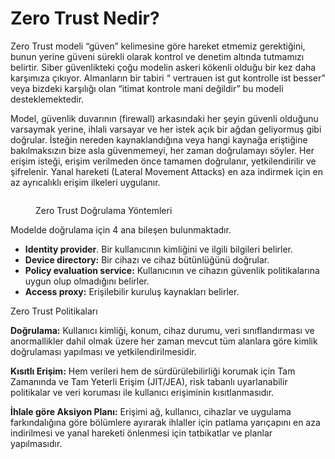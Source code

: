 # Zero Trust Nedir?

Zero Trust modeli “güven” kelimesine göre hareket etmemiz gerektiğini, bunun yerine güveni sürekli olarak kontrol ve denetim altında tutmamızı belirtir. Siber güvenlikteki çoğu modelin askeri kökenli olduğu bir kez daha karşımıza çıkıyor. Almanların bir tabiri “ vertrauen ist gut kontrolle ist besser” veya bizdeki karşılığı olan “itimat kontrole mani değildir” bu modeli desteklemektedir.

Model, güvenlik duvarının (firewall) arkasındaki her şeyin güvenli olduğunu varsaymak yerine, ihlali varsayar ve her istek açık bir ağdan geliyormuş gibi doğrular. İsteğin nereden kaynaklandığına veya hangi kaynağa eriştiğine bakılmaksızın bize asla güvenmemeyi, her zaman doğrulamayı söyler. Her erişim isteği, erişim verilmeden önce tamamen doğrulanır, yetkilendirilir ve şifrelenir. Yanal hareketi (Lateral Movement Attacks) en aza indirmek için en az ayrıcalıklı erişim ilkeleri uygulanır.

<figure><img src="https://miro.medium.com/v2/resize:fit:1400/0*vpzw8zk8So7SK0to.png" alt=""><figcaption><p>Zero Trust Doğrulama Yöntemleri</p></figcaption></figure>

Modelde doğrulama için 4 ana bileşen bulunmaktadır.

* **Identity provider**. Bir kullanıcının kimliğini ve ilgili bilgileri belirler.
* **Device directory:** Bir cihazı ve cihaz bütünlüğünü doğrular.
* **Policy evaluation service:** Kullanıcının ve cihazın güvenlik politikalarına uygun olup olmadığını belirler.
* **Access proxy:** Erişilebilir kuruluş kaynakları belirler.

Zero Trust Politikaları

**Doğrulama:** Kullanıcı kimliği, konum, cihaz durumu, veri sınıflandırması ve anormallikler dahil olmak üzere her zaman mevcut tüm alanlara göre kimlik doğrulaması yapılması ve yetkilendirilmesidir.

**Kısıtlı Erişim:** Hem verileri hem de sürdürülebilirliği korumak için Tam Zamanında ve Tam Yeterli Erişim (JIT/JEA), risk tabanlı uyarlanabilir politikalar ve veri koruması ile kullanıcı erişiminin kısıtlanmasıdır.

**İhlale göre Aksiyon Planı:** Erişimi ağ, kullanıcı, cihazlar ve uygulama farkındalığına göre bölümlere ayırarak ihlaller için patlama yarıçapını en aza indirilmesi ve yanal hareketi önlenmesi için tatbikatlar ve planlar yapılmasıdır.
